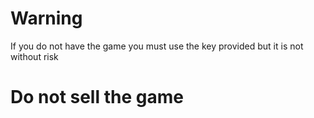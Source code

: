 # Warning

If you do not have the game you must use the key provided but it is not without risk

# Do not sell the game

